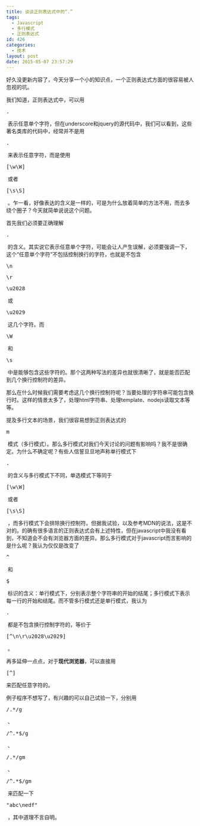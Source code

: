 ```yaml
---
title: 谈谈正则表达式中的“.”
tags:
  - Javascript
  - 多行模式
  - 正则表达式
id: 426
categories:
  - 技术
layout: post
date: 2015-05-07 23:57:29
---
```


好久没更新内容了，今天分享一个小的知识点，一个正则表达式方面的很容易被人忽视的坑。</p>

我们知道，正则表达式中，可以用

<pre class="lang:js highlight:0 decode:1 inline:1 " >.</pre>

 表示任意单个字符，但在underscore和jquery的源代码中，我们可以看到，这些著名类库的代码中，经常并不是用

<pre class="lang:js highlight:0 decode:1 inline:1 " >.</pre>

 来表示任意字符，而是使用

<pre class="lang:js highlight:0 decode:1 inline:1 " >[\w\W]</pre>

 或者

<pre class="lang:js highlight:0 decode:1 inline:1 " >[\s\S]</pre>

 。乍一看，好像表达的含义是一样的，可是为什么放着简单的方法不用，而去多绕个圈子？今天就简单说说这个问题。

首先我们必须要正确理解

<pre class="lang:js highlight:0 decode:1 inline:1 " >.</pre>

 的含义。其实说它表示任意单个字符，可能会让人产生误解，必须要强调一下，这个“任意单个字符”不包括控制换行的字符，也就是不包含

<pre class="lang:js highlight:0 decode:1 inline:1 " >\n</pre>

<pre class="lang:js highlight:0 decode:1 inline:1 " >\r</pre>

<pre class="lang:js highlight:0 decode:1 inline:1 " >\u2028</pre>

 或

<pre class="lang:js highlight:0 decode:1 inline:1 " >\u2029</pre>

 这几个字符。而

<pre class="lang:js highlight:0 decode:1 inline:1 " >\W</pre>

 和

<pre class="lang:js highlight:0 decode:1 inline:1 " >\s</pre>

 中是能够包含这些字符的。那个这两种写法的差异也就很清晰了，就是能否匹配到几个换行控制符的差异。

那么在什么时候我们需要考虑这几个换行控制符呢？当要处理的字符串可能包含换行时。这样的情景太多了，处理html字符串、处理template、nodejs读取文本等等。

提及多行文本的场景，我们很容易想到正则表达式的

<pre class="lang:js highlight:0 decode:1 inline:1 " >m</pre>

 模式（多行模式）。那么多行模式对我们今天讨论的问题有影响吗？我不是很确定。为什么不确定呢？有些人信誓旦旦地声称单行模式下

<pre class="lang:js highlight:0 decode:1 inline:1 " >.</pre>

 的含义与多行模式下不同，单选模式下等同于

<pre class="lang:js highlight:0 decode:1 inline:1 " >[\w\W]</pre>

 或者

<pre class="lang:js highlight:0 decode:1 inline:1 " >[\s\S]</pre>

 ，而多行模式下会排除换行控制符。但据我试验，以及参考MDN的说法，这是不对的。的确有很多语言的正则表达式会有上述特性，但在javascript中我没有看到，不知道会不会有浏览器方面的差异。那么多行模式对于javascript而言影响的是什么呢？我认为仅仅是改变了

<pre class="lang:js highlight:0 decode:1 inline:1 " >^</pre>

 和

<pre class="lang:js highlight:0 decode:1 inline:1 " >$</pre>

 标识的含义：单行模式下，分别表示整个字符串的开始的结尾；多行模式下表示每一行的开始和结尾。而不管多行模式还是单行模式，我认为

<pre class="lang:js highlight:0 decode:1 inline:1 " >.</pre>

 都是不包含换行控制字符的，等价于

<pre class="lang:js highlight:0 decode:1 inline:1 " >[^\n\r\u2028\u2029]</pre>

 。

再多延伸一点点，对于**现代浏览器**，可以直接用

<pre class="lang:js highlight:0 decode:1 inline:1 " >[^]</pre>

来匹配任意字符的。

例子程序不想写了，有兴趣的可以自己试验一下，分别用

<pre class="lang:js decode:1 inline:1 " >/.&#42;/g</pre>

 、

<pre class="lang:js decode:1 inline:1 " >/^.&#42;$/g</pre>

 、

<pre class="lang:js decode:1 inline:1 " >/.&#42;/gm</pre>

 、

<pre class="lang:js decode:1 inline:1 " >/^.&#42;$/gm</pre>

 来匹配一下

<pre class="lang:js decode:1 inline:1 " >"abc\nedf"</pre>

 ，其中道理不言自明。
